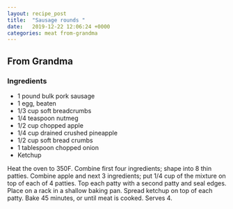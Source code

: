 ```yaml
---
layout: recipe_post
title:  "Sausage rounds "
date:   2019-12-22 12:06:24 +0000
categories: meat from-grandma
---
```


## From Grandma
### Ingredients
* 1 pound bulk pork sausage
* 1 egg, beaten
* 1/3 cup soft breadcrumbs
* 1/4 teaspoon nutmeg
* 1/2 cup chopped apple
* 1/4 cup drained crushed pineapple
* 1/2 cup soft bread crumbs
* 1 tablespoon chopped onion
* Ketchup


Heat the oven to 350F. Combine first four ingredients; shape into 8 thin patties. Combine apple and next 3 ingredients; put 1/4 cup of the mixture on top of each of 4 patties. Top each patty with a second patty and seal edges. Place on a rack in a shallow baking pan. Spread ketchup on top of each patty. Bake 45 minutes, or until meat is cooked. Serves 4.
